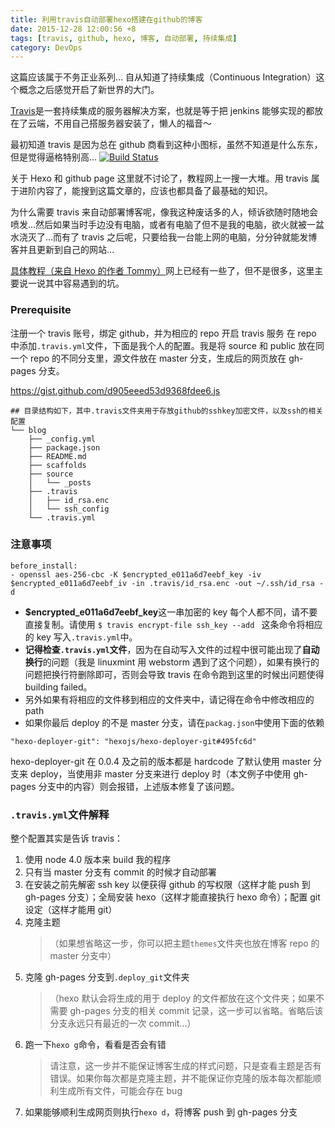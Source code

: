 ```yaml
---
title: 利用travis自动部署hexo搭建在github的博客
date: 2015-12-28 12:00:56 +8
tags: [travis, github, hexo, 博客, 自动部署, 持续集成]
category: DevOps
---
```


这篇应该属于不务正业系列…
自从知道了持续集成（Continuous Integration）这个概念之后感觉开启了新世界的大门。

[Travis](https://travis-ci.org)是一套持续集成的服务器解决方案，也就是等于把 jenkins 能够实现的都放在了云端，不用自己搭服务器安装了，懒人的福音～

最初知道 travis 是因为总在 github 商看到这种小图标，虽然不知道是什么东东，但是觉得逼格特别高…
[![Build Status](https://travis-ci.org/sabrinaluo/tech.svg?branch=master)](https://travis-ci.org/sabrinaluo/tech)

关于 Hexo 和 github page 这里就不讨论了，教程网上一搜一大堆。用 travis 属于进阶内容了，能搜到这篇文章的，应该也都具备了最基础的知识。

为什么需要 travis 来自动部署博客呢，像我这种废话多的人，倾诉欲随时随地会喷发…然后如果当时手边没有电脑，或者有电脑了但不是我的电脑，欲火就被一盆水浇灭了…而有了 travis 之后呢，只要给我一台能上网的电脑，分分钟就能发博客并且更新到自己的网站…

[具体教程（来自 Hexo 的作者 Tommy）](https://zespia.tw/blog/2015/01/21/continuous-deployment-to-github-with-travis/)网上已经有一些了，但不是很多，这里主要说一说其中容易遇到的坑。

### Prerequisite

注册一个 travis 账号，绑定 github，并为相应的 repo 开启 travis 服务
在 repo 中添加`.travis.yml`文件，下面是我个人的配置。我是将 source 和 public 放在同一个 repo 的不同分支里，源文件放在 master 分支，生成后的网页放在 gh-pages 分支。

https://gist.github.com/d905eeed53d9368fdee6.js

```
## 目录结构如下，其中.travis文件夹用于存放github的sshkey加密文件，以及ssh的相关配置
└── blog
    ├── _config.yml
    ├── package.json
    ├── README.md
    ├── scaffolds
    ├── source
    │   └── _posts
    ├── .travis
    │   ├── id_rsa.enc
    │   └── ssh_config
    └── .travis.yml
```

### 注意事项

```
before_install:
- openssl aes-256-cbc -K $encrypted_e011a6d7eebf_key -iv $encrypted_e011a6d7eebf_iv -in .travis/id_rsa.enc -out ~/.ssh/id_rsa -d
```

- **\$encrypted_e011a6d7eebf_key**这一串加密的 key 每个人都不同，请不要直接复制。请使用
  `$ travis encrypt-file ssh_key --add ` 这条命令将相应的 key 写入`.travis.yml`中。
- **记得检查`.travis.yml`文件**，因为在自动写入文件的过程中很可能出现了**自动换行**的问题（我是 linuxmint 用 webstorm 遇到了这个问题），如果有换行的问题把换行符删除即可，否则会导致 travis 在命令跑到这里的时候出问题使得 building failed。
- 另外如果有将相应的文件移到相应的文件夹中，请记得在命令中修改相应的 path
- 如果你最后 deploy 的不是 master 分支，请在`packag.json`中使用下面的依赖

```
"hexo-deployer-git": "hexojs/hexo-deployer-git#495fc6d"
```

hexo-deployer-git 在 0.0.4 及之前的版本都是 hardcode 了默认使用 master 分支来 deploy，当使用非 master 分支来进行 deploy 时（本文例子中使用 gh-pages 分支中的内容）则会报错，上述版本修复了该问题。

### `.travis.yml`文件解释

整个配置其实是告诉 travis：

1. 使用 node 4.0 版本来 build 我的程序
2. 只有当 master 分支有 commit 的时候才自动部署
3. 在安装之前先解密 ssh key 以便获得 github 的写权限（这样才能 push 到 gh-pages 分支）；全局安装 hexo（这样才能直接执行 hexo 命令）；配置 git 设定（这样才能用 git）
4. 克隆主题
   > （如果想省略这一步，你可以把主题`themes`文件夹也放在博客 repo 的 master 分支中）
5. 克隆 gh-pages 分支到`.deploy_git`文件夹
   > （hexo 默认会将生成的用于 deploy 的文件都放在这个文件夹；如果不需要 gh-pages 分支的相关 commit 记录，这一步可以省略。省略后该分支永远只有最近的一次 commit…）
6. 跑一下`hexo g`命令，看看是否会有错
   > 请注意，这一步并不能保证博客生成的样式问题，只是查看主题是否有错误。如果你每次都是克隆主题，并不能保证你克隆的版本每次都能顺利生成所有文件，可能会存在 bug
7. 如果能够顺利生成网页则执行`hexo d`，将博客 push 到 gh-pages 分支
